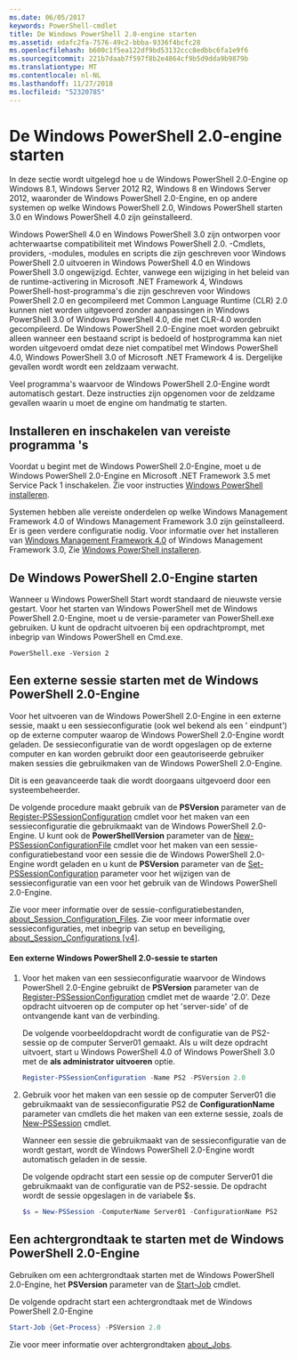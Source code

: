 ```yaml
---
ms.date: 06/05/2017
keywords: PowerShell-cmdlet
title: De Windows PowerShell 2.0-engine starten
ms.assetid: edafc2fa-7576-49c2-bbba-9336f4bcfc28
ms.openlocfilehash: b600c1f5ea122df9bd53132ccc8edbbc6fa1e9f6
ms.sourcegitcommit: 221b7daab7f597f8b2e4864cf9b5d9dda9b9879b
ms.translationtype: MT
ms.contentlocale: nl-NL
ms.lasthandoff: 11/27/2018
ms.locfileid: "52320785"
---
```

# <a name="starting-the-windows-powershell-20-engine"></a>De Windows PowerShell 2.0-engine starten

In deze sectie wordt uitgelegd hoe u de Windows PowerShell 2.0-Engine op Windows 8.1, Windows Server 2012 R2, Windows 8 en Windows Server 2012, waaronder de Windows PowerShell 2.0-Engine, en op andere systemen op welke Windows PowerShell 2.0, Windows PowerShell starten 3.0 en Windows PowerShell 4.0 zijn geïnstalleerd.

Windows PowerShell 4.0 en Windows PowerShell 3.0 zijn ontworpen voor achterwaartse compatibiliteit met Windows PowerShell 2.0. -Cmdlets, providers, -modules, modules en scripts die zijn geschreven voor Windows PowerShell 2.0 uitvoeren in Windows PowerShell 4.0 en Windows PowerShell 3.0 ongewijzigd. Echter, vanwege een wijziging in het beleid van de runtime-activering in Microsoft .NET Framework 4, Windows PowerShell-host-programma's die zijn geschreven voor Windows PowerShell 2.0 en gecompileerd met Common Language Runtime (CLR) 2.0 kunnen niet worden uitgevoerd zonder aanpassingen in Windows PowerShell 3.0 of Windows PowerShell 4.0, die met CLR-4.0 worden gecompileerd. De Windows PowerShell 2.0-Engine moet worden gebruikt alleen wanneer een bestaand script is bedoeld of hostprogramma kan niet worden uitgevoerd omdat deze niet compatibel met Windows PowerShell 4.0, Windows PowerShell 3.0 of Microsoft .NET Framework 4 is. Dergelijke gevallen wordt wordt een zeldzaam verwacht.

Veel programma's waarvoor de Windows PowerShell 2.0-Engine wordt automatisch gestart. Deze instructies zijn opgenomen voor de zeldzame gevallen waarin u moet de engine om handmatig te starten.

## <a name="installing-and-enabling-required-programs"></a>Installeren en inschakelen van vereiste programma 's

Voordat u begint met de Windows PowerShell 2.0-Engine, moet u de Windows PowerShell 2.0-Engine en Microsoft .NET Framework 3.5 met Service Pack 1 inschakelen. Zie voor instructies [Windows PowerShell installeren](Installing-Windows-PowerShell.md).

Systemen hebben alle vereiste onderdelen op welke Windows Management Framework 4.0 of Windows Management Framework 3.0 zijn geïnstalleerd. Er is geen verdere configuratie nodig. Voor informatie over het installeren van [Windows Management Framework 4.0](https://go.microsoft.com/fwlink/?LinkID=293881) of Windows Management Framework 3.0, Zie [Windows PowerShell installeren](Installing-Windows-PowerShell.md).

## <a name="how-to-start-the-windows-powershell-20-engine"></a>De Windows PowerShell 2.0-Engine starten

Wanneer u Windows PowerShell Start wordt standaard de nieuwste versie gestart. Voor het starten van Windows PowerShell met de Windows PowerShell 2.0-Engine, moet u de versie-parameter van PowerShell.exe gebruiken. U kunt de opdracht uitvoeren bij een opdrachtprompt, met inbegrip van Windows PowerShell en Cmd.exe.

```
PowerShell.exe -Version 2
```

## <a name="how-to-start-a-remote-session-with-the-windows-powershell-20-engine"></a>Een externe sessie starten met de Windows PowerShell 2.0-Engine

Voor het uitvoeren van de Windows PowerShell 2.0-Engine in een externe sessie, maakt u een sessieconfiguratie (ook wel bekend als een ' eindpunt') op de externe computer waarop de Windows PowerShell 2.0-Engine wordt geladen. De sessieconfiguratie van de wordt opgeslagen op de externe computer en kan worden gebruikt door een geautoriseerde gebruiker maken sessies die gebruikmaken van de Windows PowerShell 2.0-Engine.

Dit is een geavanceerde taak die wordt doorgaans uitgevoerd door een systeembeheerder.

De volgende procedure maakt gebruik van de **PSVersion** parameter van de [Register-PSSessionConfiguration](https://technet.microsoft.com/library/e9152ae2-bd6d-4056-9bc7-dc1893aa29ea) cmdlet voor het maken van een sessieconfiguratie die gebruikmaakt van de Windows PowerShell 2.0-Engine. U kunt ook de **PowerShellVersion** parameter van de [New-PSSessionConfigurationFile](https://technet.microsoft.com/library/5f3e3633-6e90-479c-aea9-ba45a1954866) cmdlet voor het maken van een sessie-configuratiebestand voor een sessie die de Windows PowerShell 2.0-Engine wordt geladen en u kunt de **PSVersion** parameter van de [Set-PSSessionConfiguration](https://technet.microsoft.com/library/b21fbad3-1759-4260-b206-dcb8431cd6ea) parameter voor het wijzigen van de sessieconfiguratie van een voor het gebruik van de Windows PowerShell 2.0-Engine.

Zie voor meer informatie over de sessie-configuratiebestanden, [about_Session_Configuration_Files](https://technet.microsoft.com/library/c7217447-1ebf-477b-a8ef-4dbe9a1473b8). Zie voor meer informatie over sessieconfiguraties, met inbegrip van setup en beveiliging, [about_Session_Configurations [v4]](https://technet.microsoft.com/library/a2fbe12a-350c-4d04-be50-24102824e3ab).

#### <a name="to-start-a-remote-windows-powershell-20-session"></a>Een externe Windows PowerShell 2.0-sessie te starten

1. Voor het maken van een sessieconfiguratie waarvoor de Windows PowerShell 2.0-Engine gebruikt de **PSVersion** parameter van de [Register-PSSessionConfiguration](https://technet.microsoft.com/library/e9152ae2-bd6d-4056-9bc7-dc1893aa29ea) cmdlet met de waarde '2.0'. Deze opdracht uitvoeren op de computer op het 'server-side' of de ontvangende kant van de verbinding.

   De volgende voorbeeldopdracht wordt de configuratie van de PS2-sessie op de computer Server01 gemaakt. Als u wilt deze opdracht uitvoert, start u Windows PowerShell 4.0 of Windows PowerShell 3.0 met de **als administrator uitvoeren** optie.

   ```powershell
   Register-PSSessionConfiguration -Name PS2 -PSVersion 2.0
   ```

2. Gebruik voor het maken van een sessie op de computer Server01 die gebruikmaakt van de sessieconfiguratie PS2 de **ConfigurationName** parameter van cmdlets die het maken van een externe sessie, zoals de [New-PSSession](https://technet.microsoft.com/library/76f6628c-054c-4eda-ba7a-a6f28daaa26f) cmdlet.

   Wanneer een sessie die gebruikmaakt van de sessieconfiguratie van de wordt gestart, wordt de Windows PowerShell 2.0-Engine wordt automatisch geladen in de sessie.

   De volgende opdracht start een sessie op de computer Server01 die gebruikmaakt van de configuratie van de PS2-sessie. De opdracht wordt de sessie opgeslagen in de variabele $s.

   ```powershell
   $s = New-PSSession -ComputerName Server01 -ConfigurationName PS2
   ```

## <a name="how-to-start-a-background-job-with-the-windows-powershell-20-engine"></a>Een achtergrondtaak te starten met de Windows PowerShell 2.0-Engine

Gebruiken om een achtergrondtaak starten met de Windows PowerShell 2.0-Engine, het **PSVersion** parameter van de [Start-Job](https://technet.microsoft.com/library/2bc04935-0deb-4ec0-b856-d7290cca6442) cmdlet.

De volgende opdracht start een achtergrondtaak met de Windows PowerShell 2.0-Engine

```powershell
Start-Job {Get-Process} -PSVersion 2.0
```

Zie voor meer informatie over achtergrondtaken [about_Jobs](/powershell/module/microsoft.powershell.core/about/about_jobs).